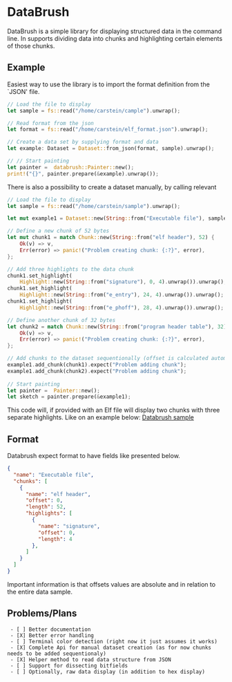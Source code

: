 # DataBrush

DataBrush is a simple library for displaying structured data in the command line.
In supports dividing data into chunks and highlighting certain elements of those chunks.

## Example

Easiest way to use the library is to import the format definition from the `JSON' file.

```rust
// Load the file to display
let sample = fs::read("/home/carstein/cample").unwrap();

// Read format from the json
let format = fs::read("/home/carstein/elf_format.json").unwrap();

// Create a data set by supplying format and data
let example: Dataset = Dataset::from_json(format, sample).unwrap();

// // Start painting
let painter =  databrush::Painter::new();
print!("{}", painter.prepare(&example).unwrap());
```

There is also a possibility to create a dataset manually, by calling relevant 

```rust
// Load the file to display
let sample = fs::read("/home/carstein/sample").unwrap();

let mut example1 = Dataset::new(String::from("Executable file"), sample).unwrap();

// Define a new chunk of 52 bytes
let mut chunk1 = match Chunk::new(String::from("elf header"), 52) {
    Ok(v) => v,
    Err(error) => panic!("Problem creating chunk: {:?}", error),
};

// Add three highlights to the data chunk 
chunk1.set_highlight(
    Highlight::new(String::from("signature"), 0, 4).unwrap()).unwrap();
chunk1.set_highlight(
    Highlight::new(String::from("e_entry"), 24, 4).unwrap()).unwrap();
chunk1.set_highlight(
    Highlight::new(String::from("e_phoff"), 28, 4).unwrap()).unwrap();

// Define another chunk of 32 bytes
let chunk2 = match Chunk::new(String::from("program header table"), 32) {
    Ok(v) => v,
    Err(error) => panic!("Problem creating chunk: {:?}", error),
};

// Add chunks to the dataset sequentionally (offset is calculated automatically)
example1.add_chunk(chunk1).expect("Problem adding chunk");
example1.add_chunk(chunk2).expect("Problem adding chunk");
    
// Start painting
let painter =  Painter::new();
let sketch = painter.prepare(&example1);
```

This code will, if provided with an Elf file will display two chunks with three separate highlights.
Like on an example below:
[Databrush sample](https://i.imgur.com/eVg7RCu.png)

## Format
Databrush expect format to have fields like presented below.

```json
{
  "name": "Executable file",
  "chunks": [
    {
      "name": "elf header",
      "offset": 0,
      "length": 52,
      "highlights": [
        {
          "name": "signature",
          "offset": 0,
          "length": 4
        },
      ]
    }
  ]
}
```
Important information is that offsets values are absolute and in relation to the entire data sample.


## Problems/Plans
```text
 - [ ] Better documentation
 - [X] Better error handling
 - [ ] Terminal color detection (right now it just assumes it works)
 - [X] Complete Api for manual dataset creation (as for now chunks needs to be added sequentionaly)
 - [X] Helper method to read data structure from JSON
 - [ ] Support for dissecting bitfields
 - [ ] Optionally, raw data display (in addition to hex display)
 ```
